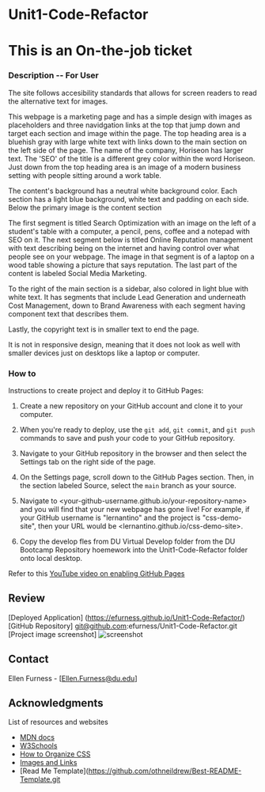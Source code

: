 # Unit1-Code-Refactor
# This is an On-the-job ticket

### Description -- For User

The site follows accesibility standards that allows for screen readers to read the alternative text for images.

This webpage is a marketing page and has a simple design with images as placeholders and three navidgation links at the top that jump down and target each section and image within the page.  The top heading area is a bluehish gray with large white text with links down to the main section on the left side of the page. The name of the company, Horiseon has larger text. The 'SEO' of the title is a different grey color within the word Horiseon. Just down from the top heading area is an image of a modern business setting with people sitting around a work table. 

The content's background has a neutral white background color.  Each section has a light blue background, white text and padding on each side. Below the primary image is the content section

 The first segment is titled Search Optimization with an image on the left of a student's table with a computer, a pencil, pens, coffee and a notepad with SEO on it. The next segment below is titled Online Reputation management with text describing being on the internet and having control over what people see on your webpage. The image in that segment is of a laptop on a wood table showing a picture that says reputation.  The last part of the content is labeled Social Media Marketing.

To the right of the main section is a sidebar, also colored in light blue with white text.  It has segments that include Lead Generation and underneath Cost Management, down to Brand Awareness with each segment having component text that describes them.   

Lastly, the copyright text is in smaller text to end the page. 

It is not in responsive design, meaning that it does not look as well with smaller devices just on desktops like a laptop or computer.

### How to

Instructions to create project and deploy it to GitHub Pages:

1. Create a new repository on your GitHub account and clone it to your computer.

2. When you're ready to deploy, use the `git add`, `git commit`, and `git push` commands to save and push your code to your GitHub repository.

3. Navigate to your GitHub repository in the browser and then select the Settings tab on the right side of the page.

4. On the Settings page, scroll down to the GitHub Pages section. Then, in the section labeled Source, select the `main` branch as your source.

5. Navigate to <your-github-username.github.io/your-repository-name> and you will find that your new webpage has gone live! For example, if your GitHub username is "lernantino" and the project is "css-demo-site", then your URL would be <lernantino.github.io/css-demo-site>.

6.  Copy the develop fles from DU Virtual Develop folder from the DU Bootcamp Repository hoemework into the Unit1-Code-Refactor folder onto local desktop.

Refer to this [YouTube video on enabling GitHub Pages](https://youtu.be/P4Mu1t5rIXg) 

## Review

[Deployed Application]  (https://efurness.github.io/Unit1-Code-Refactor/)
[GitHub Repository] git@github.com:efurness/Unit1-Code-Refactor.git
[Project image screenshot] ![screenshot](./assets/images/Horiseon_website.png "Horiseon website") 

## Contact

Ellen Furness - [Ellen.Furness@du.edu]

## Acknowledgments

List of resources and websites

* [MDN docs](https://developer.mozilla.org/en-US/docs/Learn/Accessibility)
* [W3Schools](https://www.w3schools.com/)
* [How to Organize CSS](hhttps://9elements.com/css-rule-order/)
* [Images and Links](https://du.bootcampcontent.com/)
* [Read Me Template](https://github.com/othneildrew/Best-README-Template.git